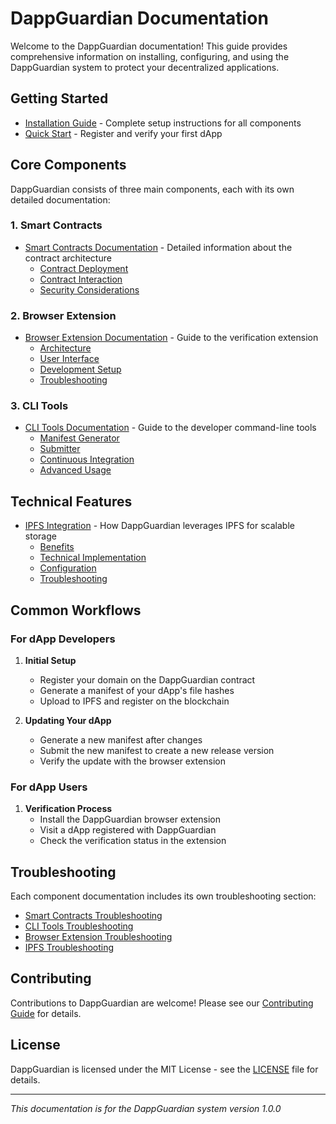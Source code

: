 # DappGuardian Documentation

Welcome to the DappGuardian documentation! This guide provides comprehensive information on installing, configuring, and using the DappGuardian system to protect your decentralized applications.

## Getting Started

- [Installation Guide](INSTALLATION.md) - Complete setup instructions for all components
- [Quick Start](INSTALLATION.md#5-registering-your-first-dapp) - Register and verify your first dApp

## Core Components

DappGuardian consists of three main components, each with its own detailed documentation:

### 1. Smart Contracts

- [Smart Contracts Documentation](SMART-CONTRACTS.md) - Detailed information about the contract architecture
  - [Contract Deployment](SMART-CONTRACTS.md#deployment-and-interaction)
  - [Contract Interaction](SMART-CONTRACTS.md#contract-interaction)
  - [Security Considerations](SMART-CONTRACTS.md#security-considerations)

### 2. Browser Extension

- [Browser Extension Documentation](BROWSER-EXTENSION.md) - Guide to the verification extension
  - [Architecture](BROWSER-EXTENSION.md#architecture)
  - [User Interface](BROWSER-EXTENSION.md#user-interface)
  - [Development Setup](BROWSER-EXTENSION.md#development-setup)
  - [Troubleshooting](BROWSER-EXTENSION.md#troubleshooting)

### 3. CLI Tools

- [CLI Tools Documentation](CLI-TOOLS.md) - Guide to the developer command-line tools
  - [Manifest Generator](CLI-TOOLS.md#1-manifest-generator)
  - [Submitter](CLI-TOOLS.md#2-submitter)
  - [Continuous Integration](CLI-TOOLS.md#continuous-integration)
  - [Advanced Usage](CLI-TOOLS.md#advanced-usage)

## Technical Features

- [IPFS Integration](IPFS-INTEGRATION.md) - How DappGuardian leverages IPFS for scalable storage
  - [Benefits](IPFS-INTEGRATION.md#benefits)
  - [Technical Implementation](IPFS-INTEGRATION.md#technical-implementation)
  - [Configuration](IPFS-INTEGRATION.md#configuration)
  - [Troubleshooting](IPFS-INTEGRATION.md#troubleshooting)

## Common Workflows

### For dApp Developers

1. **Initial Setup**
   - Register your domain on the DappGuardian contract
   - Generate a manifest of your dApp's file hashes
   - Upload to IPFS and register on the blockchain

2. **Updating Your dApp**
   - Generate a new manifest after changes
   - Submit the new manifest to create a new release version
   - Verify the update with the browser extension

### For dApp Users

1. **Verification Process**
   - Install the DappGuardian browser extension
   - Visit a dApp registered with DappGuardian
   - Check the verification status in the extension

## Troubleshooting

Each component documentation includes its own troubleshooting section:

- [Smart Contracts Troubleshooting](INSTALLATION.md#smart-contract-issues)
- [CLI Tools Troubleshooting](CLI-TOOLS.md#troubleshooting)
- [Browser Extension Troubleshooting](BROWSER-EXTENSION.md#troubleshooting)
- [IPFS Troubleshooting](IPFS-INTEGRATION.md#troubleshooting)

## Contributing

Contributions to DappGuardian are welcome! Please see our [Contributing Guide](../CONTRIBUTING.md) for details.

## License

DappGuardian is licensed under the MIT License - see the [LICENSE](../LICENSE) file for details.

---

*This documentation is for the DappGuardian system version 1.0.0* 